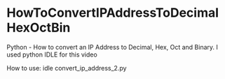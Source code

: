 # HowToConvertIPAddressToDecimalHexOctBin
Python - How to convert an IP Address to Decimal, Hex, Oct and Binary.
I used python IDLE for this video

How to use:
idle convert_ip_address_2.py
